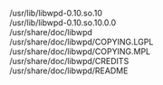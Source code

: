 /usr/lib/libwpd-0.10.so.10  
/usr/lib/libwpd-0.10.so.10.0.0  
/usr/share/doc/libwpd  
/usr/share/doc/libwpd/COPYING.LGPL  
/usr/share/doc/libwpd/COPYING.MPL  
/usr/share/doc/libwpd/CREDITS  
/usr/share/doc/libwpd/README  
